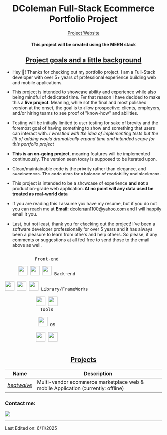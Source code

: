 <h1 align="center">DColeman Full-Stack Ecommerce Portfolio Project</h1>
<p align="center">
<a href="https://dcoleman1100.dev/" target="_blank">Project Website</a>
</p>
<h4 align="center">This project will be created using the MERN stack</h4>
<h2 align="center"><u>Project goals and a little background</u></h2>
<p align="center">

 - Hey :wave:! Thanks for checking out my portfolio project. I am a Full-Stack developer with over 5+ years of professional experience building web and mobile applications.
   
 - This project is intended to showcase ability and experience while also being mindful of dedicated time. For that reason I have decided to make this a **live project**. Meaning, while not the final and most polished version at the onset, the goal is to allow prospective: clients, employers, and/or hiring teams to see proof of "know-how" and abilities.
 
 - Testing will be initially limited to user testing for sake of brevity and the foremost goal of having something to show and something that users can interact with. *I wrestled with the idea of implementing tests but the lift of adding would dramatically expand time and intended scope for this portfolio project* 

 - **This is an on-going project**, meaning features will be implemented continuously. The version seen today is supposed to be iterated upon. 

 - Clean/maintainable code is the priority rather than elegance, and succinctness. The code aims for a balance of readability and sleekness. 
 
 - This project is intended to be a showcase of experience **and not** a production-grade web application. 	**At no point will any data used be treated as real-world data** 

 - If you are reading this I assume you have my resume, but if you do not you can reach me at **Email:** [dcoleman1100@yahoo.com](mailto:dcoleman1100@yahoo.com) and I will happily email it you.
   
 - Last, but not least, thank you for checking out the project! I've been a software developer professionally for over 5 years and it has always been a pleasure to learn from others and help others. So please, if any comments or suggestions at all feel free to send those to the email above as well.

</p>

<p style="display: inline-block;" align="center">
  <kbd>
    <kbd>Front-end</kbd>
    <br>
    <br>
    <img width="30px" src="https://cdn.jsdelivr.net/gh/devicons/devicon/icons/html5/html5-original.svg" /> 
    <img width="30px" src="https://cdn.jsdelivr.net/gh/devicons/devicon/icons/css3/css3-plain.svg" /> 
    <img width="30px" src="https://cdn.jsdelivr.net/gh/devicons/devicon/icons/javascript/javascript-original.svg" />
  </kbd>
  <kbd>
    <kbd>Back-end</kbd>
    <br>
    <br>
    <img width="30px" src="https://cdn.jsdelivr.net/gh/devicons/devicon/icons/nodejs/nodejs-original.svg" />
    <img width="30px" src="https://cdn.jsdelivr.net/gh/devicons/devicon@latest/icons/express/express-original.svg" />
    <img width="30px" src="https://cdn.jsdelivr.net/gh/devicons/devicon@latest/icons/mongodb/mongodb-original.svg" />
  </kbd>
  <kbd>
    <kbd>Library/FrameWorks</kbd>
    <br>
    <br>
    <img width="30px" src="https://cdn.jsdelivr.net/gh/devicons/devicon@latest/icons/tailwindcss/tailwindcss-original.svg" />
    <img width="30px" src="https://cdn.jsdelivr.net/gh/devicons/devicon/icons/react/react-original.svg" />
  </kbd>
  <br>
<!--   <kbd>
    <kbd>Apps</kbd>
    <br>
    <br>
    <img width="30px" src="https://cdn.jsdelivr.net/gh/devicons/devicon/icons/java/java-original.svg" />
    <img width="30px" src="https://cdn.jsdelivr.net/gh/devicons/devicon/icons/kotlin/kotlin-original.svg" />
    <img width="30px" src="https://cdn.jsdelivr.net/gh/devicons/devicon/icons/dart/dart-original.svg" />
  </kbd> -->
<!--   <kbd>
    <kbd>Terminal Scripts</kbd>
    <br>
    <br>
    <img width="30px" src="https://cdn.jsdelivr.net/gh/devicons/devicon/icons/bash/bash-original.svg" />
  </kbd> -->
  <kbd>
    <kbd>Tools</kbd>
    <br>
    <br>
    <img width="30px" src="https://cdn.jsdelivr.net/gh/devicons/devicon/icons/vscode/vscode-original.svg" />
<!--     <img width="30px" src="https://github.com/termux/termux-app/raw/master/app/src/main/res/mipmap-xxxhdpi/ic_launcher.png" />
    <img width="30px" src="https://upload.wikimedia.org/wikipedia/commons/thumb/b/b2/Repl.it_logo.svg/512px-Repl.it_logo.svg.png"> -->
  </kbd>
  <kbd>
    <kbd>OS</kbd>
    <br>
    <br>
    <img width="30px" src="https://cdn.jsdelivr.net/gh/devicons/devicon/icons/linux/linux-original.svg" />
    <img width="30px" src="https://cdn.jsdelivr.net/gh/devicons/devicon/icons/windows8/windows8-original.svg" />
  </kbd>
</p>

<h2 align="center"><u>Projects</u></h2>

| Name                  | Description                                                |
| ---------------------------------|--------------------------------------------------------------- |
| _[heatwaive](#)_            | Multi-vendor ecommerce marketplace web & mobile Application (currently: offline)       |


### Contact me:

<a href="mailto:dcoleman1100@yahoo.com" target="_blank"><img src="https://img.shields.io/badge/Email-dcoleman1100@yahoo.com-70A9A1?style=for-the-badge&logo=mailboxdotorg"></a>

------
Last Edited on: 6/11/2025
